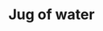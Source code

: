 ---
layout: item
title: Jug of water
item-id: 1937
datatable: true
id: 1937
name: "Jug of water"
members: false
lowalch: 0
highalch: 0
examine: "It's full of water."
monsters:
  - id: 3134
    name: "Imp"
    members: true
    combat_level: 7
    wiki_url: "https://oldschool.runescape.wiki/w/Imp#GWD"
    drops:
      - quantity: "1"
        rarity: 0.015625
        drop_requirements: null
  - id: 5007
    name: "Imp"
    members: false
    combat_level: 2
    wiki_url: "https://oldschool.runescape.wiki/w/Imp#Regular"
    drops:
      - quantity: "1"
        rarity: 0.015625
        drop_requirements: null
  - id: 5008
    name: "Imp"
    members: false
    combat_level: 3
    wiki_url: "https://oldschool.runescape.wiki/w/Imp#Regular"
    drops:
      - quantity: "1"
        rarity: 0.015625
        drop_requirements: null
  - id: 5886
    name: "Abyssal Sire"
    members: true
    combat_level: 350
    wiki_url: "https://oldschool.runescape.wiki/w/Abyssal_Sire#Phase_1"
    drops:
      - quantity: "250-350"
        rarity: 0.014388489208633094
        drop_requirements: null
---